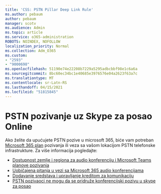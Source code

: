 ```yaml
---
title: 'CSS: PSTN Pillar Deep Link Rule'
ms.author: pebaum
author: pebaum
manager: scotv
ms.audience: Admin
ms.topic: article
ms.service: o365-administration
ROBOTS: NOINDEX, NOFOLLOW
localization_priority: Normal
ms.collection: Adm_O365
ms.custom:
- "2593"
- "9000698"
ms.openlocfilehash: 51190e74e22208b7229a5295adbcbbf98e1c6a6a
ms.sourcegitcommit: 8bc60ec34bc1e40685e3976576e04a2623f63a7c
ms.translationtype: MT
ms.contentlocale: sr-Latn-RS
ms.lasthandoff: 04/15/2021
ms.locfileid: "51815845"
---
```

# <a name="pstn-calling-with-skype-for-business-online"></a>PSTN pozivanje uz Skype za posao Online

Ako želite da upućujete PSTN pozive u microsoft 365, biće vam potreban [Microsoft 365 plan](https://docs.microsoft.com/microsoftteams/what-is-phone-system-in-office-365#more-about-calling-plans) pozivanja ili veza sa vašom lokacijom PSTN telefonske infrastrukture. Za više informacija pogledajte:

- [Dostupnost zemlje i regiona za audio konferenciju i Microsoft Teams planove pozivanja](https://docs.microsoft.com/microsoftteams/country-and-region-availability-for-audio-conferencing-and-calling-plans/country-and-region-availability-for-audio-conferencing-and-calling-plans)
- [Uobičajena pitanja u vezi sa Microsoft 365 audio konferencijama](https://docs.microsoft.com/microsoftteams/audio-conferencing-common-questions)
- [Dodavanje sredstava i upravljanje kreditom za komunikaciju](https://docs.microsoft.com/microsoftteams/add-funds-and-manage-communications-credits)
- [PSTN pozivaoci ne mogu da se pridruže konferencijski pozivu u skype za posao](https://docs.microsoft.com/SkypeForBusiness/troubleshoot/online-conferencing/pstn-callers-cant-join-dial-in-call)
